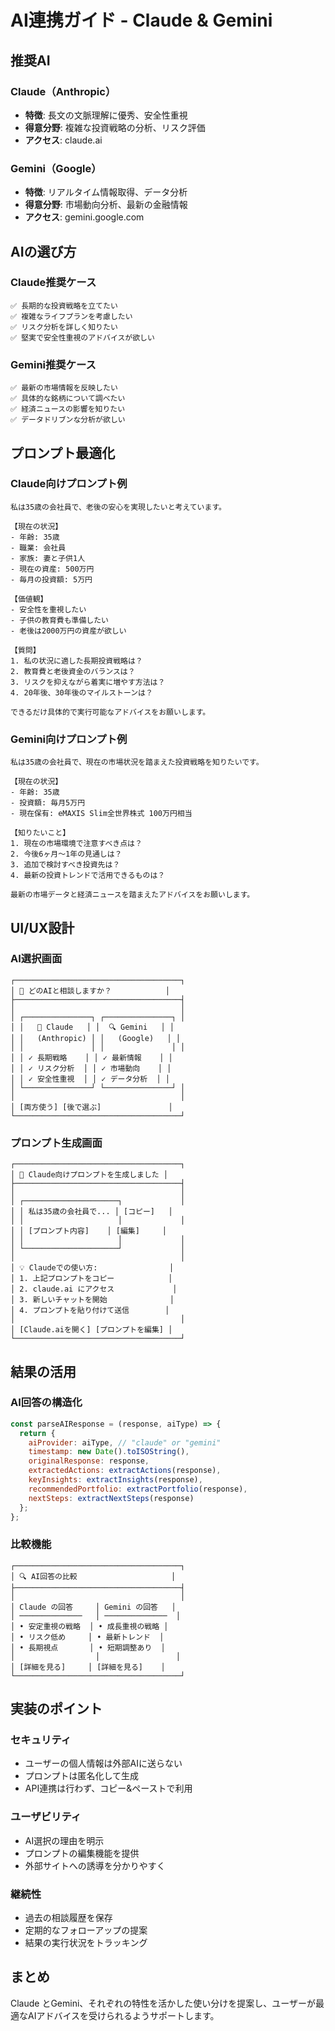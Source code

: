 # AI連携ガイド - Claude & Gemini

## 推奨AI

### Claude（Anthropic）
- **特徴**: 長文の文脈理解に優秀、安全性重視
- **得意分野**: 複雑な投資戦略の分析、リスク評価
- **アクセス**: claude.ai

### Gemini（Google）
- **特徴**: リアルタイム情報取得、データ分析
- **得意分野**: 市場動向分析、最新の金融情報
- **アクセス**: gemini.google.com

## AIの選び方

### Claude推奨ケース
```
✅ 長期的な投資戦略を立てたい
✅ 複雑なライフプランを考慮したい
✅ リスク分析を詳しく知りたい
✅ 堅実で安全性重視のアドバイスが欲しい
```

### Gemini推奨ケース
```
✅ 最新の市場情報を反映したい
✅ 具体的な銘柄について調べたい
✅ 経済ニュースの影響を知りたい
✅ データドリブンな分析が欲しい
```

## プロンプト最適化

### Claude向けプロンプト例
```
私は35歳の会社員で、老後の安心を実現したいと考えています。

【現在の状況】
- 年齢: 35歳
- 職業: 会社員
- 家族: 妻と子供1人
- 現在の資産: 500万円
- 毎月の投資額: 5万円

【価値観】
- 安全性を重視したい
- 子供の教育費も準備したい
- 老後は2000万円の資産が欲しい

【質問】
1. 私の状況に適した長期投資戦略は？
2. 教育費と老後資金のバランスは？
3. リスクを抑えながら着実に増やす方法は？
4. 20年後、30年後のマイルストーンは？

できるだけ具体的で実行可能なアドバイスをお願いします。
```

### Gemini向けプロンプト例
```
私は35歳の会社員で、現在の市場状況を踏まえた投資戦略を知りたいです。

【現在の状況】
- 年齢: 35歳
- 投資額: 毎月5万円
- 現在保有: eMAXIS Slim全世界株式 100万円相当

【知りたいこと】
1. 現在の市場環境で注意すべき点は？
2. 今後6ヶ月〜1年の見通しは？
3. 追加で検討すべき投資先は？
4. 最新の投資トレンドで活用できるものは？

最新の市場データと経済ニュースを踏まえたアドバイスをお願いします。
```

## UI/UX設計

### AI選択画面
```
┌─────────────────────────────────────┐
│ 🤖 どのAIと相談しますか？            │
├─────────────────────────────────────┤
│                                     │
│ ┌───────────────┐ ┌───────────────┐ │
│ │   🎯 Claude   │ │  🔍 Gemini   │ │
│ │   (Anthropic) │ │   (Google)   │ │
│ │               │ │               │ │
│ │ ✓ 長期戦略    │ │ ✓ 最新情報    │ │
│ │ ✓ リスク分析  │ │ ✓ 市場動向    │ │
│ │ ✓ 安全性重視  │ │ ✓ データ分析  │ │
│ └───────────────┘ └───────────────┘ │
│                                     │
│ [両方使う] [後で選ぶ]               │
└─────────────────────────────────────┘
```

### プロンプト生成画面
```
┌─────────────────────────────────────┐
│ 📝 Claude向けプロンプトを生成しました │
├─────────────────────────────────────┤
│                                     │
│ ┌─────────────────────┐             │
│ │ 私は35歳の会社員で... │ [コピー]   │
│ │                     │             │
│ │ [プロンプト内容]    │ [編集]     │
│ │                     │             │
│ └─────────────────────┘             │
│                                     │
│ 💡 Claudeでの使い方:                │
│ 1. 上記プロンプトをコピー            │
│ 2. claude.ai にアクセス             │
│ 3. 新しいチャットを開始              │
│ 4. プロンプトを貼り付けて送信        │
│                                     │
│ [Claude.aiを開く] [プロンプトを編集] │
└─────────────────────────────────────┘
```

## 結果の活用

### AI回答の構造化
```javascript
const parseAIResponse = (response, aiType) => {
  return {
    aiProvider: aiType, // "claude" or "gemini"
    timestamp: new Date().toISOString(),
    originalResponse: response,
    extractedActions: extractActions(response),
    keyInsights: extractInsights(response),
    recommendedPortfolio: extractPortfolio(response),
    nextSteps: extractNextSteps(response)
  };
};
```

### 比較機能
```
┌─────────────────────────────────────┐
│ 🔍 AI回答の比較                     │
├─────────────────────────────────────┤
│                                     │
│ Claude の回答     │ Gemini の回答   │
│ ──────────────   │ ──────────────  │
│ • 安定重視の戦略  │ • 成長重視の戦略 │
│ • リスク低め     │ • 最新トレンド  │
│ • 長期視点       │ • 短期調整あり  │
│                  │                 │
│ [詳細を見る]     │ [詳細を見る]    │
└─────────────────────────────────────┘
```

## 実装のポイント

### セキュリティ
- ユーザーの個人情報は外部AIに送らない
- プロンプトは匿名化して生成
- API連携は行わず、コピー&ペーストで利用

### ユーザビリティ
- AI選択の理由を明示
- プロンプトの編集機能を提供
- 外部サイトへの誘導を分かりやすく

### 継続性
- 過去の相談履歴を保存
- 定期的なフォローアップの提案
- 結果の実行状況をトラッキング

## まとめ

Claude とGemini、それぞれの特性を活かした使い分けを提案し、ユーザーが最適なAIアドバイスを受けられるようサポートします。